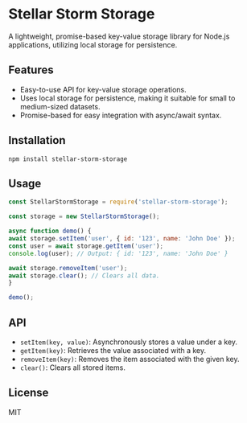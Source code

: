 # Stellar Storm Storage

A lightweight, promise-based key-value storage library for Node.js applications, utilizing local storage for persistence.

## Features

- Easy-to-use API for key-value storage operations.
- Uses local storage for persistence, making it suitable for small to medium-sized datasets.
- Promise-based for easy integration with async/await syntax.

## Installation

```
npm install stellar-storm-storage
```

## Usage

```javascript
const StellarStormStorage = require('stellar-storm-storage');

const storage = new StellarStormStorage();

async function demo() {
await storage.setItem('user', { id: '123', name: 'John Doe' });
const user = await storage.getItem('user');
console.log(user); // Output: { id: '123', name: 'John Doe' }

await storage.removeItem('user');
await storage.clear(); // Clears all data.
}

demo();
```

## API

- `setItem(key, value)`: Asynchronously stores a value under a key.
- `getItem(key)`: Retrieves the value associated with a key.
- `removeItem(key)`: Removes the item associated with the given key.
- `clear()`: Clears all stored items.

## License

MIT
